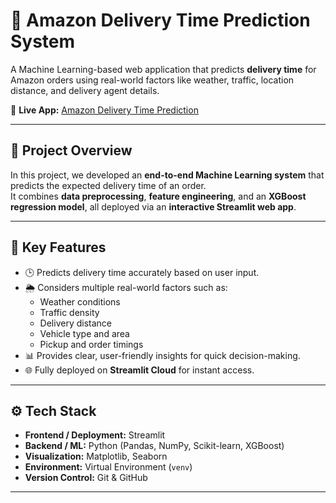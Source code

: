 
# 🚚 Amazon Delivery Time Prediction System

A Machine Learning-based web application that predicts **delivery time** for Amazon orders using real-world factors like weather, traffic, location distance, and delivery agent details.

🔗 **Live App:** [Amazon Delivery Time Prediction](https://amazon-delivery-time-prediction-system.streamlit.app/)

---

## 📘 Project Overview

In this project, we developed an **end-to-end Machine Learning system** that predicts the expected delivery time of an order.  
It combines **data preprocessing**, **feature engineering**, and an **XGBoost regression model**, all deployed via an **interactive Streamlit web app**.

---

## 🧠 Key Features

- 🕒 Predicts delivery time accurately based on user input.  
- 🌦️ Considers multiple real-world factors such as:
  - Weather conditions  
  - Traffic density  
  - Delivery distance  
  - Vehicle type and area  
  - Pickup and order timings  
- 📊 Provides clear, user-friendly insights for quick decision-making.  
- 🌐 Fully deployed on **Streamlit Cloud** for instant access.  

---

## ⚙️ Tech Stack

- **Frontend / Deployment:** Streamlit  
- **Backend / ML:** Python (Pandas, NumPy, Scikit-learn, XGBoost)  
- **Visualization:** Matplotlib, Seaborn  
- **Environment:** Virtual Environment (`venv`)  
- **Version Control:** Git & GitHub  

---

